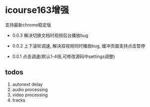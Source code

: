 # icourse163增强

支持最新chrome稳定版

- 0.0.3 解决切换文档时视频后台播放bug

- 0.0.2 上下滚轮调速, 解决双视频同时播放bug, 缓冲页面支持点击暂停

- 0.0.1 点击调速(默认1-4倍,可修改源码中settings调整)

## todos

1. autonext delay
6. audio processing
7. video processing
9. tracks